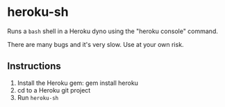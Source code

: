 heroku-sh
=========

Runs a `bash` shell in a Heroku dyno using the "heroku console" command.

There are many bugs and it's very slow. Use at your own risk.

Instructions
------------

1. Install the Heroku gem: gem install heroku
2. cd to a Heroku git project
3. Run `heroku-sh`
